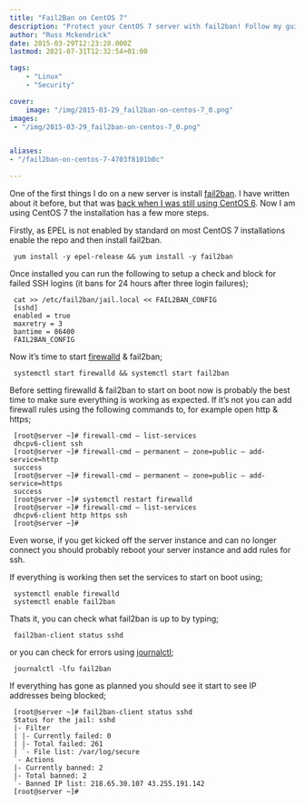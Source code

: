 ```yaml
---
title: "Fail2Ban on CentOS 7"
description: "Protect your CentOS 7 server with fail2ban! Follow my guide to secure your system from unwanted SSH login attempts."
author: "Russ Mckendrick"
date: 2015-03-29T12:23:28.000Z
lastmod: 2021-07-31T12:32:54+01:00

tags:
    - "Linux"
    - "Security"

cover:
    image: "/img/2015-03-29_fail2ban-on-centos-7_0.png" 
images:
 - "/img/2015-03-29_fail2ban-on-centos-7_0.png"


aliases:
- "/fail2ban-on-centos-7-4703f8101b0c"

---
```


One of the first things I do on a new server is install [fail2ban](http://www.fail2ban.org/wiki/index.php/Main_Page "fail2ban"). I have written about it before, but that was [back when I was still using CentOS 6](/2014/05/10/hackers/ "Hackers"). Now I am using CentOS 7 the installation has a few more steps.

Firstly, as EPEL is not enabled by standard on most CentOS 7 installations enable the repo and then install fail2ban.

```
 yum install -y epel-release && yum install -y fail2ban
```

Once installed you can run the following to setup a check and block for failed SSH logins (it bans for 24 hours after three login failures);

```
 cat >> /etc/fail2ban/jail.local << FAIL2BAN_CONFIG 
 [sshd]
 enabled = true
 maxretry = 3
 bantime = 86400
 FAIL2BAN_CONFIG
```

Now it’s time to start [firewalld](https://fedoraproject.org/wiki/FirewallD "firewalld") & fail2ban;

```
 systemctl start firewalld && systemctl start fail2ban
```

Before setting firewalld & fail2ban to start on boot now is probably the best time to make sure everything is working as expected. If it’s not you can add firewall rules using the following commands to, for example open http & https;

```
 [root@server ~]# firewall-cmd — list-services
 dhcpv6-client ssh
 [root@server ~]# firewall-cmd — permanent — zone=public — add-service=http
 success
 [root@server ~]# firewall-cmd — permanent — zone=public — add-service=https
 success
 [root@server ~]# systemctl restart firewalld
 [root@server ~]# firewall-cmd — list-services
 dhcpv6-client http https ssh
 [root@server ~]# 
```

Even worse, if you get kicked off the server instance and can no longer connect you should probably reboot your server instance and add rules for ssh.

If everything is working then set the services to start on boot using;

```
 systemctl enable firewalld
 systemctl enable fail2ban
```

Thats it, you can check what fail2ban is up to by typing;

```
 fail2ban-client status sshd
```

or you can check for errors using [journalctl](http://www.freedesktop.org/software/systemd/man/journalctl.html "journalctl");

```
 journalctl -lfu fail2ban
```

If everything has gone as planned you should see it start to see IP addresses being blocked;

```
 [root@server ~]# fail2ban-client status sshd
 Status for the jail: sshd
 |- Filter
 | |- Currently failed: 0
 | |- Total failed: 261
 | `- File list: /var/log/secure
 `- Actions
 |- Currently banned: 2
 |- Total banned: 2
 `- Banned IP list: 218.65.30.107 43.255.191.142
 [root@server ~]# 
```
